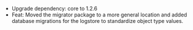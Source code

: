 <!-- The pattern we follow here is to keep the changelog for the latest version -->
<!-- Old changelogs are automatically attached to the GitHub releases -->

- Upgrade dependency: core to 1.2.6
- Feat: Moved the migrator package to a more general location and added database migrations for the logstore to standardize object type values.